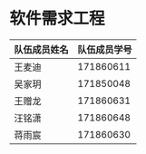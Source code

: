 # 软件需求工程

| 队伍成员姓名 | 队伍成员学号 |
| ------------ | ------------ |
| 王麦迪       | 171860611    |
| 吴家玥       | 171850048    |
| 王赠龙       | 171860631    |
| 汪铭潇       | 171860648    |
| 蒋雨宸       | 171860630    |

